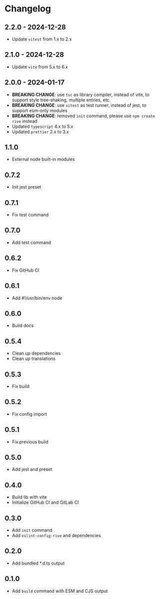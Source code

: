# Changelog

## 2.2.0 - 2024-12-28

- Update `vitest` from 1.x to 2.x

## 2.1.0 - 2024-12-28

- Update `vite` from 5.x to 6.x

## 2.0.0 - 2024-01-17

- **BREAKING CHANGE**: use `tsc` as library compiler, instead of vite, to support style tree-shaking, multiple entries, etc.
- **BREAKING CHANGE**: use `vitest` as test runner, instead of jest, to support esm-only modules
- **BREAKING CHANGE**: removed `init` command, please use `npm create rive` instead
- Updated `typescript` 4.x to 5.x
- Updated `prettier` 2.x to 3.x

## 1.1.0

- External node built-in modules

## 0.7.2

- Init jest preset

## 0.7.1

- Fix test command

## 0.7.0

- Add test command

## 0.6.2

- Fix GitHub CI

## 0.6.1

- Add #!/usr/bin/env node

## 0.6.0

- Build docs

## 0.5.4

- Clean up dependencies
- Clean up translations

## 0.5.3

- Fix build

## 0.5.2

- Fix config import

## 0.5.1

- Fix previous build

## 0.5.0

- Add jest and preset

## 0.4.0

- Build lib with vite
- Initialize GitHub CI and GitLab CI

## 0.3.0

- Add `init` command
- Add `eslint-config-rive` and dependencies

## 0.2.0

- Add bundled \*.d.ts output

## 0.1.0

- Add `build` command with ESM and CJS output
